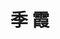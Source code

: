 ---
# Display name

title: 季 霞
user_groups: ["Graduated Ph.D Students"]



organizations:
- name: 2001-2006 

Interests:
- Numerical method for electromagnetic problem

---